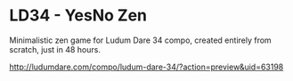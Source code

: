 # LD34 - YesNo Zen

Minimalistic zen game for Ludum Dare 34 compo, created entirely from scratch, just in 48 hours.

http://ludumdare.com/compo/ludum-dare-34/?action=preview&uid=63198
